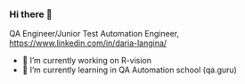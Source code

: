 ### Hi there 👋

QA Engineer/Junior Test Automation Engineer, https://www.linkedin.com/in/daria-langina/

- 🔭 I’m currently working on R-vision
- 🌱 I’m currently learning in QA Automation school (qa.guru) 
